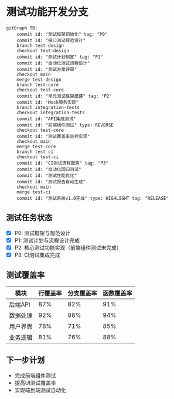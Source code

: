 # 测试功能开发分支

```mermaid
gitGraph TB:
    commit id: "测试框架初始化" tag: "P0"
    commit id: "接口测试规范设计"
    branch test-design
    checkout test-design
    commit id: "测试计划制定" tag: "P1"
    commit id: "自动化测试流程设计"
    commit id: "测试方案评审"
    checkout main
    merge test-design
    branch test-core
    checkout test-core
    commit id: "单元测试框架搭建" tag: "P2"
    commit id: "Mock服务实现"
    branch integration-tests
    checkout integration-tests
    commit id: "API集成测试"
    commit id: "前端组件测试" type: REVERSE
    checkout test-core
    commit id: "测试覆盖率监控实现"
    checkout main
    merge test-core
    branch test-ci
    checkout test-ci
    commit id: "CI测试流程配置" tag: "P3"
    commit id: "自动化回归测试"
    commit id: "测试性能优化"
    commit id: "测试报告自动生成"
    checkout main
    merge test-ci
    commit id: "测试系统v1.0完成" type: HIGHLIGHT tag: "RELEASE"
```

## 测试任务状态

- [x] P0: 测试框架与规范设计
- [x] P1: 测试计划与流程设计完成
- [x] P2: 核心测试功能实现（前端组件测试未完成）
- [x] P3: CI测试集成完成

## 测试覆盖率

| 模块 | 行覆盖率 | 分支覆盖率 | 函数覆盖率 |
|------|---------|-----------|-----------|
| 后端API | 87% | 82% | 91% |
| 数据处理 | 92% | 88% | 94% |
| 用户界面 | 78% | 71% | 85% |
| 业务逻辑 | 81% | 76% | 88% |

## 下一步计划

- 完成前端组件测试
- 提高UI测试覆盖率
- 实现端到端测试自动化 